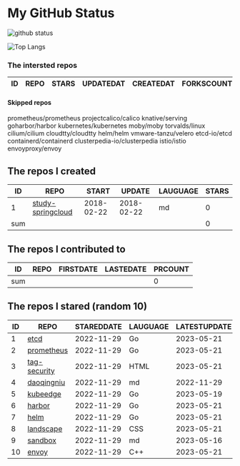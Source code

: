 # My GitHub Status

<img src="https://github-readme-stats-1.yihong0618.vercel.app/api?username=daoqingniu&show_icons=true&&&hide_title=true&count_private=true" alt="github status" />

![Top Langs](https://github-readme-stats-1.yihong0618.vercel.app/api/top-langs/?username=daoqingniu&layout=compact)

<!--START_SECTION:github_repos-->
### The intersted repos
| ID | REPO | STARS | UPDATEDAT | CREATEDAT | FORKSCOUNT | DESCRIPTIONS |
|----|------|-------|-----------|-----------|------------|--------------|



#### Skipped repos
prometheus/prometheus
projectcalico/calico
knative/serving
goharbor/harbor
kubernetes/kubernetes
moby/moby
torvalds/linux
cilium/cilium
cloudtty/cloudtty
helm/helm
vmware-tanzu/velero
etcd-io/etcd
containerd/containerd
clusterpedia-io/clusterpedia
istio/istio
envoyproxy/envoy<!--END_SECTION:github_repos-->

<!--START_SECTION:my_github-->
## The repos I created
| ID  |                                 REPO                                 |   START    |   UPDATE   | LAUGUAGE | STARS |
|-----|----------------------------------------------------------------------|------------|------------|----------|-------|
|   1 | [study-springcloud](https://github.com/daoqingniu/study-springcloud) | 2018-02-22 | 2018-02-22 | md       |     0 |
| sum |                                                                      |            |            |          |     0 |

## The repos I contributed to
| ID  | REPO | FIRSTDATE | LASTEDATE | PRCOUNT |
|-----|------|-----------|-----------|---------|
| sum |      |           |           |       0 |

## The repos I stared (random 10)
| ID |                          REPO                          | STAREDDATE | LAUGUAGE | LATESTUPDATE |
|----|--------------------------------------------------------|------------|----------|--------------|
|  1 | [etcd](https://github.com/etcd-io/etcd)                | 2022-11-29 | Go       | 2023-05-21   |
|  2 | [prometheus](https://github.com/prometheus/prometheus) | 2022-11-29 | Go       | 2023-05-21   |
|  3 | [tag-security](https://github.com/cncf/tag-security)   | 2022-11-29 | HTML     | 2023-05-21   |
|  4 | [daoqingniu](https://github.com/daoqingniu/daoqingniu) | 2022-11-29 | md       | 2022-11-29   |
|  5 | [kubeedge](https://github.com/kubeedge/kubeedge)       | 2022-11-29 | Go       | 2023-05-19   |
|  6 | [harbor](https://github.com/goharbor/harbor)           | 2022-11-29 | Go       | 2023-05-21   |
|  7 | [helm](https://github.com/helm/helm)                   | 2022-11-29 | Go       | 2023-05-21   |
|  8 | [landscape](https://github.com/cncf/landscape)         | 2022-11-29 | CSS      | 2023-05-21   |
|  9 | [sandbox](https://github.com/cncf/sandbox)             | 2022-11-29 | md       | 2023-05-16   |
| 10 | [envoy](https://github.com/envoyproxy/envoy)           | 2022-11-29 | C++      | 2023-05-21   |

<!--END_SECTION:my_github-->

